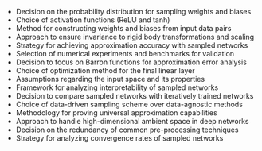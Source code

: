 - Decision on the probability distribution for sampling weights and biases
- Choice of activation functions (ReLU and tanh)
- Method for constructing weights and biases from input data pairs
- Approach to ensure invariance to rigid body transformations and scaling
- Strategy for achieving approximation accuracy with sampled networks
- Selection of numerical experiments and benchmarks for validation
- Decision to focus on Barron functions for approximation error analysis
- Choice of optimization method for the final linear layer
- Assumptions regarding the input space and its properties
- Framework for analyzing interpretability of sampled networks
- Decision to compare sampled networks with iteratively trained networks
- Choice of data-driven sampling scheme over data-agnostic methods
- Methodology for proving universal approximation capabilities
- Approach to handle high-dimensional ambient space in deep networks
- Decision on the redundancy of common pre-processing techniques
- Strategy for analyzing convergence rates of sampled networks